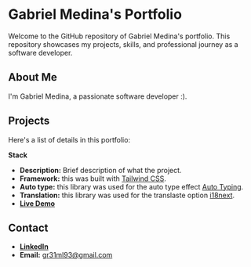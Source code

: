 # Gabriel Medina's Portfolio

Welcome to the GitHub repository of Gabriel Medina's portfolio. This repository showcases my projects, skills, and professional journey as a software developer.

## About Me

I'm Gabriel Medina, a passionate software developer :).

## Projects

Here's a list of details in this portfolio:

**Stack**

- **Description:** Brief description of what the project.
- **Framework:** this was built with [Tailwind CSS](https://tailwindcss.com/).
- **Auto type:** this library was used for the auto type effect [Auto Typing](https://github.com/tsanak/autotyping).
- **Translation:** this library was used for the translaste option [i18next](https://github.com/i18next/i18next).
- **[Live Demo](https://gabrielmedina.info/)**

## Contact

- **[LinkedIn](https://www.linkedin.com/in/gabrielricardomedinal/)**
- **Email:** gr31ml93@gmail.com
